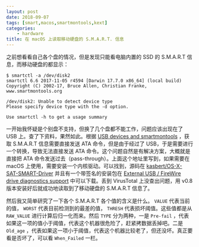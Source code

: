 ```yaml
---
layout: post
date: 2018-09-07
tags: [smart,macos,smartmontools,kext]
categories:
    - hardware
title: 在 macOS 上读取移动硬盘的 S.M.A.R.T. 信息
---
```


之前想看看自己各个盘的情况，但是发现只能看电脑内置的 SSD 的 S.M.A.R.T 信息，而移动硬盘的都显示：

```
$ smartctl -a /dev/disk2
smartctl 6.6 2017-11-05 r4594 [Darwin 17.7.0 x86_64] (local build)
Copyright (C) 2002-17, Bruce Allen, Christian Franke, www.smartmontools.org

/dev/disk2: Unable to detect device type
Please specify device type with the -d option.

Use smartctl -h to get a usage summary
```

一开始我怀疑是个别盘不支持，但换了几个盘都不能工作，问题应该出现在了 USB 上。查了下资料，果然如此。根据 [USB devices and smartmontools](https://www.smartmontools.org/wiki/USB) ，获取 S.M.A.R.T 信息需要直接发送 ATA 命令，但是由于经过了 USB，于是需要进行一个转换，导致无法直接发送 ATA 命令。这个问题自然是有解决方案，大概就是直接把 ATA 命令发送过去（pass-through）。上面这个地址里写到，如果需要在 macOS 上使用，需要安装一个内核驱动。可以找到，源码在 [kasbert/OS-X-SAT-SMART-Driver](https://github.com/kasbert/OS-X-SAT-SMART-Driver) 并且有一个带签名的安装包在 [External USB / FireWire drive diagnostics support](https://binaryfruit.com/drivedx/usb-drive-support) 中可以下载。丢到 VirusTotal 上没查出问题，用 v0.8 版本安装好后就成功地读取到了移动硬盘的 S.M.A.R.T 信息了。

然后我又简单研究了一下各个 S.M.A.R.T 各个值的含义是什么。 `VALUE` 代表当前的值， `WORST` 代表目前检测到的最差的值， `THRESH` 代表损坏阈值。这些值都是从 `RAW_VALUE` 进行计算后归一化而来。然后 `TYPE` 分为两种，一是 `Pre-fail` ，代表如果这一项的值小于阈值，代表这个机器很危险了，赶紧拷数据丢掉吧。二是 `Old_age` ，代表如果这一项小于阈值，代表这个机器比较老了，但还没坏。真正要看是否坏了，可以看 `When_Failed` 一栏。
